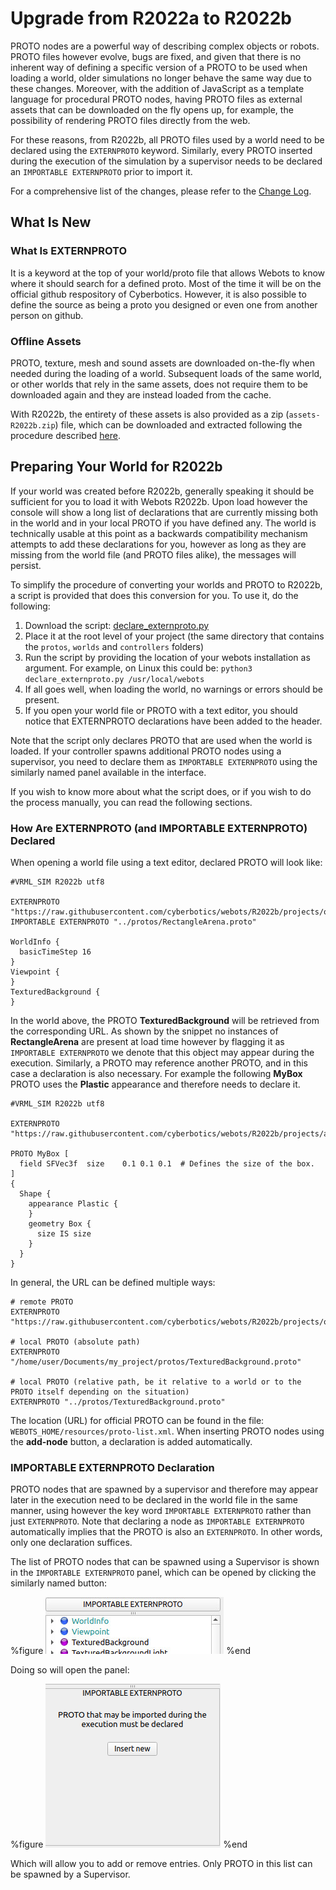 # Upgrade from R2022a to R2022b
PROTO nodes are a powerful way of describing complex objects or robots.
PROTO files however evolve, bugs are fixed, and given that there is no inherent way of defining a specific version of a PROTO to be used when loading a world, older simulations no longer behave the same way due to these changes.
Moreover, with the addition of JavaScript as a template language for procedural PROTO nodes, having PROTO files as external assets that can be downloaded on the fly opens up, for example, the possibility of rendering PROTO files directly from the web.

For these reasons, from R2022b, all PROTO files used by a world need to be declared using the `EXTERNPROTO` keyword.
Similarly, every PROTO inserted during the execution of the simulation by a supervisor needs to be declared an `IMPORTABLE EXTERNPROTO` prior to import it.

For a comprehensive list of the changes, please refer to the [Change Log](../reference/changelog-r2022.md).

## What Is New
### What Is EXTERNPROTO

It is a keyword at the top of your world/proto file that allows Webots to know where it should search for a defined proto. Most of the time it will be on the official github respository of Cyberbotics.
However, it is also possible to define the source as being a proto you designed or even one from another person on github.

### Offline Assets

PROTO, texture, mesh and sound assets are downloaded on-the-fly when needed during the loading of a world.
Subsequent loads of the same world, or other worlds that rely in the same assets, does not require them to be downloaded again and they are instead loaded from the cache.

With R2022b, the entirety of these assets is also provided as a zip (`assets-R2022b.zip`) file, which can be downloaded and extracted following the procedure described [here](installation-procedure.md#asset-cache-download).

## Preparing Your World for R2022b

If your world was created before R2022b, generally speaking it should be sufficient for you to load it with Webots R2022b.
Upon load however the console will show a long list of declarations that are currently missing both in the world and in your local PROTO if you have defined any.
The world is technically usable at this point as a backwards compatibility mechanism attempts to add these declarations for you, however as long as they are missing from the world file (and PROTO files alike), the messages will persist.

To simplify the procedure of converting your worlds and PROTO to R2022b, a script is provided that does this conversion for you.
To use it, do the following:

1. Download the script: [declare\_externproto.py](https://raw.githubusercontent.com/cyberbotics/webots/master/scripts/converter/declare_externproto.py)
2. Place it at the root level of your project (the same directory that contains the `protos`, `worlds` and `controllers` folders)
3. Run the script by providing the location of your webots installation as argument. For example, on Linux this could be: `python3 declare_externproto.py /usr/local/webots`
4. If all goes well, when loading the world, no warnings or errors should be present.
5. If you open your world file or PROTO with a text editor, you should notice that EXTERNPROTO declarations have been added to the header.

Note that the script only declares PROTO that are used when the world is loaded.
If your controller spawns additional PROTO nodes using a supervisor, you need to declare them as `IMPORTABLE EXTERNPROTO` using the similarly named panel available in the interface.

If you wish to know more about what the script does, or if you wish to do the process manually, you can read the following sections.

### How Are EXTERNPROTO (and IMPORTABLE EXTERNPROTO) Declared

When opening a world file using a text editor, declared PROTO will look like:

```
#VRML_SIM R2022b utf8

EXTERNPROTO "https://raw.githubusercontent.com/cyberbotics/webots/R2022b/projects/objects/backgrounds/protos/TexturedBackground.proto"
IMPORTABLE EXTERNPROTO "../protos/RectangleArena.proto"

WorldInfo {
  basicTimeStep 16
}
Viewpoint {
}
TexturedBackground {
}
```

In the world above, the PROTO **TexturedBackground** will be retrieved from the corresponding URL.
As shown by the snippet no instances of **RectangleArena** are present at load time however by flagging it as `IMPORTABLE EXTERNPROTO` we denote that this object may appear during the execution.
Similarly, a PROTO may reference another PROTO, and in this case a declaration is also necessary.
For example the following **MyBox** PROTO uses the **Plastic** appearance and therefore needs to declare it.

```
#VRML_SIM R2022b utf8

EXTERNPROTO "https://raw.githubusercontent.com/cyberbotics/webots/R2022b/projects/appearances/protos/Plastic.proto"

PROTO MyBox [
  field SFVec3f  size    0.1 0.1 0.1  # Defines the size of the box.
]
{
  Shape {
    appearance Plastic {
    }
    geometry Box {
      size IS size
    }
  }
}

```

In general, the URL can be defined multiple ways:

```
# remote PROTO
EXTERNPROTO "https://raw.githubusercontent.com/cyberbotics/webots/R2022b/projects/objects/backgrounds/protos/TexturedBackground.proto"

# local PROTO (absolute path)
EXTERNPROTO "/home/user/Documents/my_project/protos/TexturedBackground.proto"

# local PROTO (relative path, be it relative to a world or to the PROTO itself depending on the situation)
EXTERNPROTO "../protos/TexturedBackground.proto"
```
The location (URL) for official PROTO can be found in the file: `WEBOTS_HOME/resources/proto-list.xml`.
When inserting PROTO nodes using the **add-node** button, a declaration is added automatically.

### IMPORTABLE EXTERNPROTO Declaration

PROTO nodes that are spawned by a supervisor and therefore may appear later in the execution need to be declared in the world file in the same manner, using however the key word `IMPORTABLE EXTERNPROTO` rather than just `EXTERNPROTO`.
Note that declaring a node as `IMPORTABLE EXTERNPROTO` automatically implies that the PROTO is also an `EXTERNPROTO`.
In other words, only one declaration suffices.

The list of PROTO nodes that can be spawned using a Supervisor is shown in the `IMPORTABLE EXTERNPROTO` panel, which can be opened by clicking the similarly named button:

%figure
![tutorial_e-puck.png](images/importable_proto_button.jpg)
%end

Doing so will open the panel:

%figure
![tutorial_e-puck.png](images/importable_externproto.png)
%end

Which will allow you to add or remove entries.
Only PROTO in this list can be spawned by a Supervisor.
